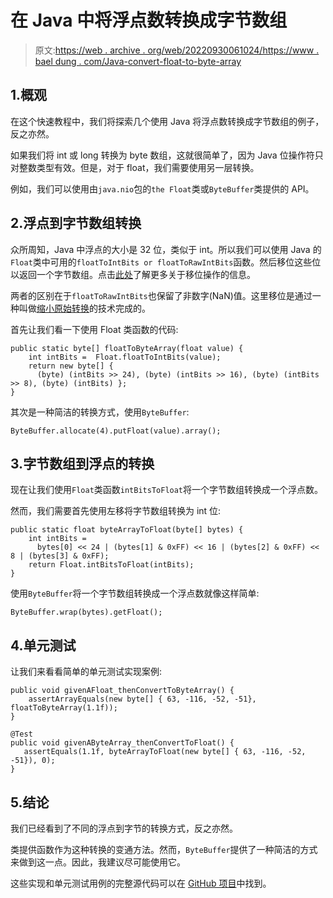 # 在 Java 中将浮点数转换成字节数组

> 原文:[https://web . archive . org/web/20220930061024/https://www . bael dung . com/Java-convert-float-to-byte-array](https://web.archive.org/web/20220930061024/https://www.baeldung.com/java-convert-float-to-byte-array)

## 1.概观

在这个快速教程中，我们将探索几个使用 Java 将浮点数转换成字节数组的例子，反之亦然。

如果我们将 int 或 long 转换为 byte 数组，这就很简单了，因为 Java 位操作符只对整数类型有效。但是，对于 float，我们需要使用另一层转换。

例如，我们可以使用由`java.nio`包的`the Float`类或`ByteBuffer`类提供的 API。

## 2.浮点到字节数组转换

众所周知，Java 中浮点的大小是 32 位，类似于 int。所以我们可以使用 Java 的`Float`类中可用的`floatToIntBits or floatToRawIntBits`函数。然后移位这些位以返回一个字节数组。点击[此处](https://web.archive.org/web/20221129011911/https://docs.oracle.com/javase/tutorial/java/nutsandbolts/op3.html)了解更多关于移位操作的信息。

两者的区别在于`floatToRawIntBits`也保留了非数字(NaN)值。这里移位是通过一种叫做[缩小原始转换](https://web.archive.org/web/20221129011911/https://docs.oracle.com/javase/specs/jls/se10/html/jls-5.html#jls-5.1.3)的技术完成的。

首先让我们看一下使用 Float 类函数的代码:

```
public static byte[] floatToByteArray(float value) {
    int intBits =  Float.floatToIntBits(value);
    return new byte[] {
      (byte) (intBits >> 24), (byte) (intBits >> 16), (byte) (intBits >> 8), (byte) (intBits) };
}
```

其次是一种简洁的转换方式，使用`ByteBuffer`:

```
ByteBuffer.allocate(4).putFloat(value).array();
```

## 3.字节数组到浮点的转换

现在让我们使用`Float`类函数`intBitsToFloat`将一个字节数组转换成一个浮点数。

然而，我们需要首先使用左移将字节数组转换为 int 位:

```
public static float byteArrayToFloat(byte[] bytes) {
    int intBits = 
      bytes[0] << 24 | (bytes[1] & 0xFF) << 16 | (bytes[2] & 0xFF) << 8 | (bytes[3] & 0xFF);
    return Float.intBitsToFloat(intBits);  
}
```

使用`ByteBuffer`将一个字节数组转换成一个浮点数就像这样简单:

```
ByteBuffer.wrap(bytes).getFloat(); 
```

## 4.单元测试

让我们来看看简单的单元测试实现案例:

```
public void givenAFloat_thenConvertToByteArray() {
    assertArrayEquals(new byte[] { 63, -116, -52, -51}, floatToByteArray(1.1f));
}

@Test
public void givenAByteArray_thenConvertToFloat() {
   assertEquals(1.1f, byteArrayToFloat(new byte[] { 63, -116, -52, -51}), 0);
}
```

## 5.结论

我们已经看到了不同的浮点到字节的转换方式，反之亦然。

类提供函数作为这种转换的变通方法。然而，`ByteBuffer`提供了一种简洁的方式来做到这一点。因此，我建议尽可能使用它。

这些实现和单元测试用例的完整源代码可以在 [GitHub 项目](https://web.archive.org/web/20221129011911/https://github.com/eugenp/tutorials/tree/master/core-java-modules/core-java-arrays-convert)中找到。